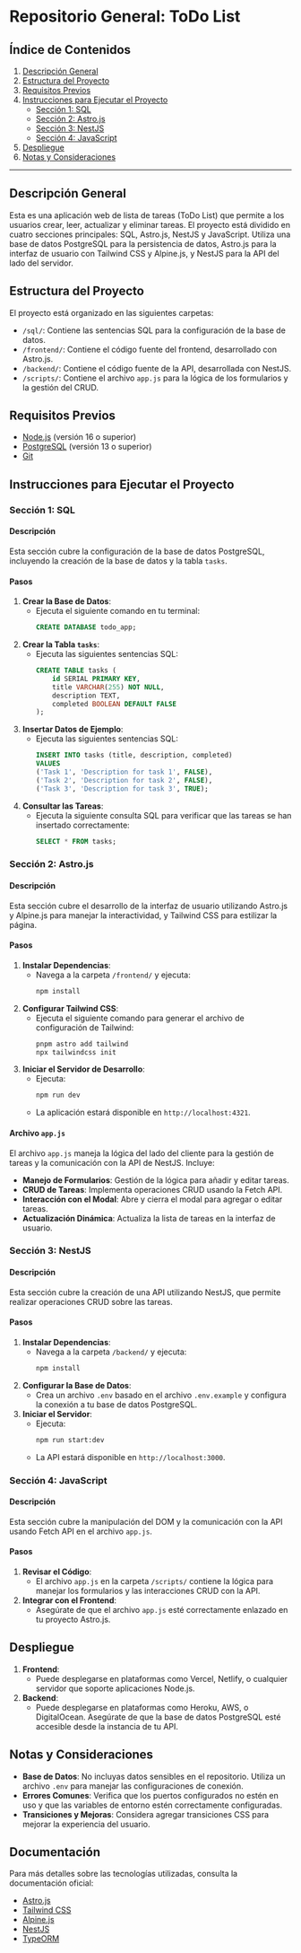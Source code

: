 # Repositorio General: ToDo List

## Índice de Contenidos
1. [Descripción General](#descripción-general)
2. [Estructura del Proyecto](#estructura-del-proyecto)
3. [Requisitos Previos](#requisitos-previos)
4. [Instrucciones para Ejecutar el Proyecto](#instrucciones-para-ejecutar-el-proyecto)
   - [Sección 1: SQL](#sección-1-sql)
   - [Sección 2: Astro.js](#sección-2-astrojs)
   - [Sección 3: NestJS](#sección-3-nestjs)
   - [Sección 4: JavaScript](#sección-4-javascript)
5. [Despliegue](#despliegue)
6. [Notas y Consideraciones](#notas-y-consideraciones)

---

## Descripción General
Esta es una aplicación web de lista de tareas (ToDo List) que permite a los usuarios crear, leer, actualizar y eliminar tareas. El proyecto está dividido en cuatro secciones principales: SQL, Astro.js, NestJS y JavaScript. Utiliza una base de datos PostgreSQL para la persistencia de datos, Astro.js para la interfaz de usuario con Tailwind CSS y Alpine.js, y NestJS para la API del lado del servidor.

## Estructura del Proyecto
El proyecto está organizado en las siguientes carpetas:

- `/sql/`: Contiene las sentencias SQL para la configuración de la base de datos.
- `/frontend/`: Contiene el código fuente del frontend, desarrollado con Astro.js.
- `/backend/`: Contiene el código fuente de la API, desarrollada con NestJS.
- `/scripts/`: Contiene el archivo `app.js` para la lógica de los formularios y la gestión del CRUD.

## Requisitos Previos
- [Node.js](https://nodejs.org/en/) (versión 16 o superior)
- [PostgreSQL](https://www.postgresql.org/) (versión 13 o superior)
- [Git](https://git-scm.com/)

## Instrucciones para Ejecutar el Proyecto

### Sección 1: SQL

#### Descripción
Esta sección cubre la configuración de la base de datos PostgreSQL, incluyendo la creación de la base de datos y la tabla `tasks`.

#### Pasos
1. **Crear la Base de Datos**:
   - Ejecuta el siguiente comando en tu terminal:
     ```sql
     CREATE DATABASE todo_app;
     ```
2. **Crear la Tabla `tasks`**:
   - Ejecuta las siguientes sentencias SQL:
     ```sql
     CREATE TABLE tasks (
         id SERIAL PRIMARY KEY,
         title VARCHAR(255) NOT NULL,
         description TEXT,
         completed BOOLEAN DEFAULT FALSE
     );
     ```
3. **Insertar Datos de Ejemplo**:
   - Ejecuta las siguientes sentencias SQL:
     ```sql
     INSERT INTO tasks (title, description, completed)
     VALUES
     ('Task 1', 'Description for task 1', FALSE),
     ('Task 2', 'Description for task 2', FALSE),
     ('Task 3', 'Description for task 3', TRUE);
     ```
4. **Consultar las Tareas**:
   - Ejecuta la siguiente consulta SQL para verificar que las tareas se han insertado correctamente:
     ```sql
     SELECT * FROM tasks;
     ```

### Sección 2: Astro.js

#### Descripción
Esta sección cubre el desarrollo de la interfaz de usuario utilizando Astro.js y Alpine.js para manejar la interactividad, y Tailwind CSS para estilizar la página.

#### Pasos
1. **Instalar Dependencias**:
   - Navega a la carpeta `/frontend/` y ejecuta:
     ```bash
     npm install
     ```
2. **Configurar Tailwind CSS**:
   - Ejecuta el siguiente comando para generar el archivo de configuración de Tailwind:
     ```bash
     pnpm astro add tailwind
     npx tailwindcss init
     ```
3. **Iniciar el Servidor de Desarrollo**:
   - Ejecuta:
     ```bash
     npm run dev
     ```
   - La aplicación estará disponible en `http://localhost:4321`.

#### Archivo `app.js`

El archivo `app.js` maneja la lógica del lado del cliente para la gestión de tareas y la comunicación con la API de NestJS. Incluye:

- **Manejo de Formularios**: Gestión de la lógica para añadir y editar tareas.
- **CRUD de Tareas**: Implementa operaciones CRUD usando la Fetch API.
- **Interacción con el Modal**: Abre y cierra el modal para agregar o editar tareas.
- **Actualización Dinámica**: Actualiza la lista de tareas en la interfaz de usuario.

### Sección 3: NestJS

#### Descripción
Esta sección cubre la creación de una API utilizando NestJS, que permite realizar operaciones CRUD sobre las tareas.

#### Pasos
1. **Instalar Dependencias**:
   - Navega a la carpeta `/backend/` y ejecuta:
     ```bash
     npm install
     ```
2. **Configurar la Base de Datos**:
   - Crea un archivo `.env` basado en el archivo `.env.example` y configura la conexión a tu base de datos PostgreSQL.
3. **Iniciar el Servidor**:
   - Ejecuta:
     ```bash
     npm run start:dev
     ```
   - La API estará disponible en `http://localhost:3000`.

### Sección 4: JavaScript

#### Descripción
Esta sección cubre la manipulación del DOM y la comunicación con la API usando Fetch API en el archivo `app.js`.

#### Pasos
1. **Revisar el Código**:
   - El archivo `app.js` en la carpeta `/scripts/` contiene la lógica para manejar los formularios y las interacciones CRUD con la API.
2. **Integrar con el Frontend**:
   - Asegúrate de que el archivo `app.js` esté correctamente enlazado en tu proyecto Astro.js.

## Despliegue
1. **Frontend**:
   - Puede desplegarse en plataformas como Vercel, Netlify, o cualquier servidor que soporte aplicaciones Node.js.
2. **Backend**:
   - Puede desplegarse en plataformas como Heroku, AWS, o DigitalOcean. Asegúrate de que la base de datos PostgreSQL esté accesible desde la instancia de tu API.

## Notas y Consideraciones
- **Base de Datos**: No incluyas datos sensibles en el repositorio. Utiliza un archivo `.env` para manejar las configuraciones de conexión.
- **Errores Comunes**: Verifica que los puertos configurados no estén en uso y que las variables de entorno estén correctamente configuradas.
- **Transiciones y Mejoras**: Considera agregar transiciones CSS para mejorar la experiencia del usuario.

## Documentación

Para más detalles sobre las tecnologías utilizadas, consulta la documentación oficial:

- [Astro.js](https://docs.astro.build/)
- [Tailwind CSS](https://tailwindcss.com/docs)
- [Alpine.js](https://alpinejs.dev/start-here)
- [NestJS](https://nestjs.com/)
- [TypeORM](https://typeorm.io/)
